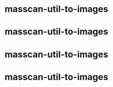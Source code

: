 # masscan-util-to-images
# masscan-util-to-images
# masscan-util-to-images
# masscan-util-to-images
